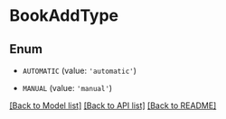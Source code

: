 # BookAddType


## Enum

* `AUTOMATIC` (value: `'automatic'`)

* `MANUAL` (value: `'manual'`)

[[Back to Model list]](../README.md#documentation-for-models) [[Back to API list]](../README.md#documentation-for-api-endpoints) [[Back to README]](../README.md)


